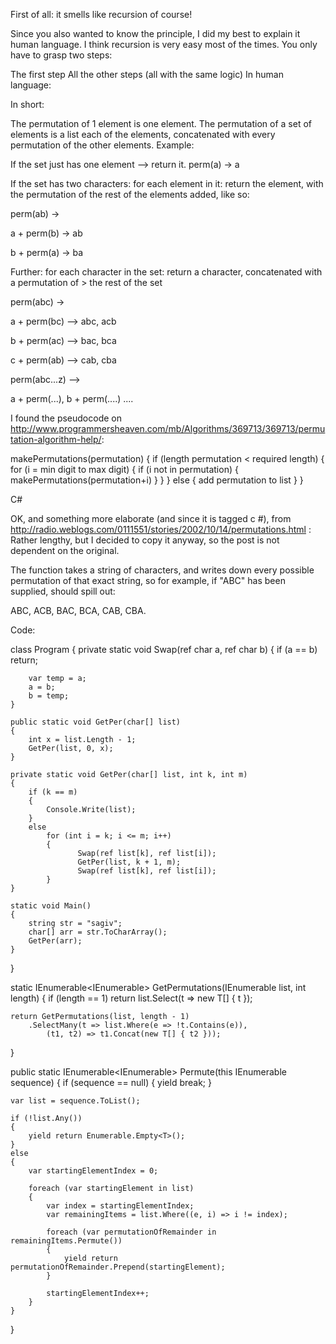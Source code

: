 First of all: it smells like recursion of course!

Since you also wanted to know the principle, I did my best to explain it human language. I think recursion is very easy most of the times. You only have to grasp two steps:

The first step
All the other steps (all with the same logic)
In human language:

In short:

The permutation of 1 element is one element.
The permutation of a set of elements is a list each of the elements, concatenated with every permutation of the other elements.
Example:

If the set just has one element -->
return it.
perm(a) -> a

If the set has two characters: for each element in it: return the element, with the permutation of the rest of the elements added, like so:

perm(ab) ->

a + perm(b) -> ab

b + perm(a) -> ba

Further: for each character in the set: return a character, concatenated with a permutation of > the rest of the set

perm(abc) ->

a + perm(bc) --> abc, acb

b + perm(ac) --> bac, bca

c + perm(ab) --> cab, cba

perm(abc...z) -->

a + perm(...), b + perm(....)
....

I found the pseudocode on http://www.programmersheaven.com/mb/Algorithms/369713/369713/permutation-algorithm-help/:

makePermutations(permutation) {
  if (length permutation < required length) {
    for (i = min digit to max digit) {
      if (i not in permutation) {
        makePermutations(permutation+i)
      }
    }
  }
  else {
    add permutation to list
  }
}

C#

OK, and something more elaborate (and since it is tagged c #), from http://radio.weblogs.com/0111551/stories/2002/10/14/permutations.html : Rather lengthy, but I decided to copy it anyway, so the post is not dependent on the original.

The function takes a string of characters, and writes down every possible permutation of that exact string, so for example, if "ABC" has been supplied, should spill out:

ABC, ACB, BAC, BCA, CAB, CBA.

Code:

class Program
{
    private static void Swap(ref char a, ref char b)
    {
        if (a == b) return;

        var temp = a;
        a = b;
        b = temp;
    }

    public static void GetPer(char[] list)
    {
        int x = list.Length - 1;
        GetPer(list, 0, x);
    }

    private static void GetPer(char[] list, int k, int m)
    {
        if (k == m)
        {
            Console.Write(list);
        }
        else
            for (int i = k; i <= m; i++)
            {
                   Swap(ref list[k], ref list[i]);
                   GetPer(list, k + 1, m);
                   Swap(ref list[k], ref list[i]);
            }
    }

    static void Main()
    {
        string str = "sagiv";
        char[] arr = str.ToCharArray();
        GetPer(arr);
    }
}

static IEnumerable<IEnumerable<T>>
    GetPermutations<T>(IEnumerable<T> list, int length)
{
    if (length == 1) return list.Select(t => new T[] { t });

    return GetPermutations(list, length - 1)
        .SelectMany(t => list.Where(e => !t.Contains(e)),
            (t1, t2) => t1.Concat(new T[] { t2 }));
}

public static IEnumerable<IEnumerable<T>> Permute<T>(this IEnumerable<T> sequence)
{
    if (sequence == null)
    {
        yield break;
    }

    var list = sequence.ToList();

    if (!list.Any())
    {
        yield return Enumerable.Empty<T>();
    }
    else
    {
        var startingElementIndex = 0;

        foreach (var startingElement in list)
        {
            var index = startingElementIndex;
            var remainingItems = list.Where((e, i) => i != index);

            foreach (var permutationOfRemainder in remainingItems.Permute())
            {
                yield return permutationOfRemainder.Prepend(startingElement);
            }

            startingElementIndex++;
        }
    }
}

